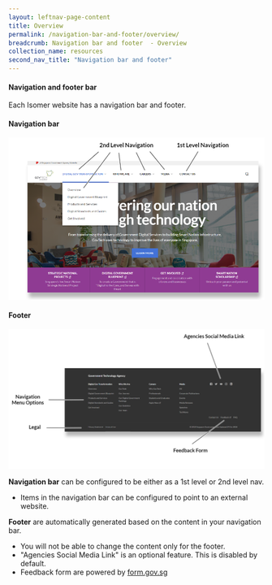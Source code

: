 ```yaml
---
layout: leftnav-page-content
title: Overview
permalink: /navigation-bar-and-footer/overview/
breadcrumb: Navigation bar and footer  - Overview
collection_name: resources
second_nav_title: "Navigation bar and footer"
---
```

#### **Navigation and footer bar**
Each Isomer website has a navigation bar and footer.

#### Navigation bar
![Navigation bar](/images/resources/navigation.PNG)

#### Footer
![Footer](/images/resources/footer.PNG)

**Navigation bar** can be configured to be either as a 1st level or 2nd level nav.
- Items in the navigation bar can be configured to point to an external website.

**Footer** are automatically generated based on the content in your navigation bar.
- You will not be able to change the content only for the footer.
- "Agencies Social Media Link" is an optional feature. This is disabled by default.
- Feedback form are powered by [form.gov.sg](https://form.gov.sg/#!/)
